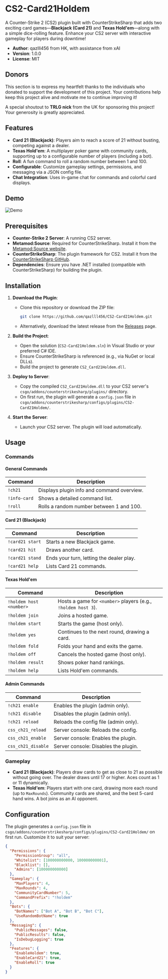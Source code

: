 # CS2-Card21Holdem

A Counter-Strike 2 (CS2) plugin built with CounterStrikeSharp that adds two exciting card games—**Blackjack (Card 21)** and **Texas Hold'em**—along with a simple dice-rolling feature. Enhance your CS2 server with interactive gameplay for players during downtime!

- **Author**: qazlll456 from HK, with assistance from xAI
- **Version**: 1.0.0
- **License**: MIT

## Donors

This section is to express my heartfelt thanks to the individuals who donated to support the development of this project. Your contributions help keep this project alive and motivate me to continue improving it!

A special shoutout to **TRLG nick** from the UK for sponsoring this project! Your generosity is greatly appreciated.

## Features

- **Card 21 (Blackjack)**: Players aim to reach a score of 21 without busting, competing against a dealer.
- **Texas Hold'em**: A multiplayer poker game with community cards, supporting up to a configurable number of players (including a bot).
- **Roll**: A fun command to roll a random number between 1 and 100.
- **Configurable**: Customize gameplay settings, permissions, and messaging via a JSON config file.
- **Chat Integration**: Uses in-game chat for commands and colorful card displays.

## Demo

![Demo]()

## Prerequisites

- **Counter-Strike 2 Server**: A running CS2 server.
- **Metamod:Source**: Required for CounterStrikeSharp. Install it from the [Metamod:Source website](https://www.sourcemm.net/).
- **CounterStrikeSharp**: The plugin framework for CS2. Install it from the [CounterStrikeSharp GitHub](https://github.com/roflmuffin/CounterStrikeSharp).
- **Dependencies**: Ensure you have .NET installed (compatible with CounterStrikeSharp) for building the plugin.

## Installation

1. **Download the Plugin**:
   - Clone this repository or download the ZIP file:
     ```bash
     git clone https://github.com/qazlll456/CS2-Card21Holdem.git
     ```
   - Alternatively, download the latest release from the [Releases](https://github.com/qazlll456/CS2-Card21Holdem/releases) page.

2. **Build the Project**:
   - Open the solution (`CS2-Card21Holdem.sln`) in Visual Studio or your preferred C# IDE.
   - Ensure CounterStrikeSharp is referenced (e.g., via NuGet or local DLLs).
   - Build the project to generate `CS2_Card21Holdem.dll`.

3. **Deploy to Server**:
   - Copy the compiled `CS2_Card21Holdem.dll` to your CS2 server's `csgo/addons/counterstrikesharp/plugins/` directory.
   - On first run, the plugin will generate a `config.json` file in `csgo/addons/counterstrikesharp/configs/plugins/CS2-Card21Holdem/`.

4. **Start the Server**:
   - Launch your CS2 server. The plugin will load automatically.

## Usage

### Commands

#### General Commands
| Command       | Description                              |
|---------------|------------------------------------------|
| `!ch21`       | Displays plugin info and command overview. |
| `!info-card`  | Shows a detailed command list.           |
| `!roll`       | Rolls a random number between 1 and 100. |

#### Card 21 (Blackjack)
| Command          | Description                              |
|------------------|------------------------------------------|
| `!card21 start`  | Starts a new Blackjack game.             |
| `!card21 hit`    | Draws another card.                      |
| `!card21 stand`  | Ends your turn, letting the dealer play. |
| `!card21 help`   | Lists Card 21 commands.                  |

#### Texas Hold'em
| Command             | Description                              |
|---------------------|------------------------------------------|
| `!holdem host <number>` | Hosts a game for `<number>` players (e.g., `!holdem host 3`). |
| `!holdem join`      | Joins a hosted game.                     |
| `!holdem start`     | Starts the game (host only).             |
| `!holdem yes`       | Continues to the next round, drawing a card. |
| `!holdem fold`      | Folds your hand and exits the game.      |
| `!holdem off`       | Cancels the hosted game (host only).     |
| `!holdem result`    | Shows poker hand rankings.               |
| `!holdem help`      | Lists Hold'em commands.                  |

#### Admin Commands
| Command            | Description                              |
|--------------------|------------------------------------------|
| `!ch21 enable`     | Enables the plugin (admin only).         |
| `!ch21 disable`    | Disables the plugin (admin only).        |
| `!ch21 reload`     | Reloads the config file (admin only).    |
| `css_ch21_reload`  | Server console: Reloads the config.      |
| `css_ch21_enable`  | Server console: Enables the plugin.      |
| `css_ch21_disable` | Server console: Disables the plugin.     |

### Gameplay

- **Card 21 (Blackjack)**: Players draw cards to get as close to 21 as possible without going over. The dealer draws until 17 or higher. Aces count as 1 or 11 dynamically.
- **Texas Hold'em**: Players start with one card, drawing more each round (up to `MaxRounds`). Community cards are shared, and the best 5-card hand wins. A bot joins as an AI opponent.

## Configuration

The plugin generates a `config.json` file in `csgo/addons/counterstrikesharp/configs/plugins/CS2-Card21Holdem/` on first run. Customize it to suit your server:

```json
{
  "Permissions": {
    "PermissionGroup": "all",
    "Whitelist": [100000000000, 100000000001],
    "Blacklist": [],
    "Admins": [100000000000]
  },
  "Gameplay": {
    "MaxPlayers": 4,
    "MaxRounds": 4,
    "CommunityCardNumber": 5,
    "CommandPrefix": "!holdem"
  },
  "Bots": {
    "BotNames": ["Bot A", "Bot B", "Bot C"],
    "UseRandomBotName": true
  },
  "Messaging": {
    "PublicMessages": false,
    "PublicResults": false,
    "IsDebugLogging": true
  },
  "Features": {
    "EnableHoldem": true,
    "EnableCard21": true,
    "EnableRoll": true
  }
}
